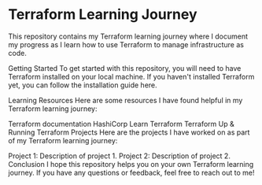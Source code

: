 # Terraform Learning Journey
This repository contains my Terraform learning journey where I document my progress as I learn how to use Terraform to manage infrastructure as code.

Getting Started
To get started with this repository, you will need to have Terraform installed on your local machine. If you haven't installed Terraform yet, you can follow the installation guide here.

Learning Resources
Here are some resources I have found helpful in my Terraform learning journey:

Terraform documentation
HashiCorp Learn Terraform
Terraform Up & Running
Terraform Projects
Here are the projects I have worked on as part of my Terraform learning journey:

Project 1: Description of project 1.
Project 2: Description of project 2.
Conclusion
I hope this repository helps you on your own Terraform learning journey. If you have any questions or feedback, feel free to reach out to me!
